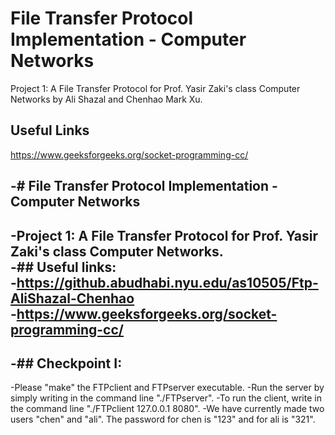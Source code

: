 # File Transfer Protocol Implementation - Computer Networks
Project 1: A File Transfer Protocol for Prof. Yasir Zaki's class Computer Networks by Ali Shazal and Chenhao Mark Xu.

## Useful Links
https://www.geeksforgeeks.org/socket-programming-cc/




-# File Transfer Protocol Implementation - Computer Networks
-
-Project 1: A File Transfer Protocol for Prof. Yasir Zaki's class Computer Networks.  
-## Useful links:  
-https://github.abudhabi.nyu.edu/as10505/Ftp-AliShazal-Chenhao  
-https://www.geeksforgeeks.org/socket-programming-cc/
-
-## Checkpoint I:
-
-Please "make" the FTPclient and FTPserver executable.
-Run the server by simply writing in the command line "./FTPserver".
-To run the client, write in the command line "./FTPclient 127.0.0.1 8080".
-We have currently made two users "chen" and "ali". The password for chen is "123" and for ali is "321".
